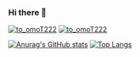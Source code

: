 ### Hi there 👋

<!--
**tomoT222/tomoT222** is a ✨ _special_ ✨ repository because its `README.md` (this file) appears on your GitHub profile.

Here are some ideas to get you started:

- 🔭 I’m currently working on ...
- 🌱 I’m currently learning ...
- 👯 I’m looking to collaborate on ...
- 🤔 I’m looking for help with ...
- 💬 Ask me about ...
- 📫 How to reach me: ...
- 😄 Pronouns: ...
- ⚡ Fun fact: ...
-->

[![to_omoT222](https://img.shields.io/endpoint?url=https%3A%2F%2Fatcoder-badges.now.sh%2Fapi%2Fatcoder%2Fjson%2Fto_omoT222)](https://atcoder.jp/users/to_omoT222)
[![to_omoT222](https://img.shields.io/endpoint?url=https%3A%2F%2Fatcoder-badges.now.sh%2Fapi%2Fcodeforces%2Fjson%2Fto_omoT222)](https://codeforces.com/profile/to_omoT222)

[![Anurag's GitHub stats](https://github-readme-stats.vercel.app/api?username=tomoT222&theme=tokyonight)](https://github.com/anuraghazra/github-readme-stats)
[![Top Langs](https://github-readme-stats.vercel.app/api/top-langs/?username=tomoT222&theme=tokyonight)](https://github.com/anuraghazra/github-readme-stats)
